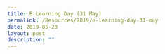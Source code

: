 ```yaml
---
title: E Learning Day (31 May)
permalink: /Resources/2019/e-learning-day-31-may
date: 2019-05-28
layout: post
description: ""
---
```

